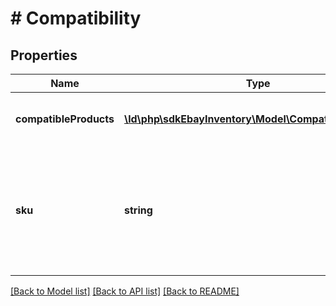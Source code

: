 # # Compatibility

## Properties

Name | Type | Description | Notes
------------ | ------------- | ------------- | -------------
**compatibleProducts** | [**\ld\php\sdkEbayInventory\Model\CompatibleProduct[]**](CompatibleProduct.md) | This container consists of an array of motor vehicles (make, model, year, trim, engine) that are compatible with the motor vehicle part or accessory specified by the sku value. | [optional]
**sku** | **string** | This is the seller-defined SKU value of the inventory item that will be associated with the compatible vehicles. This field is not applicable to the &lt;strong&gt;createOrReplaceProductCompatibility&lt;/strong&gt;  call, but it is always returned with the &lt;strong&gt;getProductCompatibility&lt;/strong&gt; call. For the &lt;strong&gt;createOrReplaceProductCompatibility&lt;/strong&gt;  call, the SKU value for the inventory item is actually passed in as part of the call URI, and not in the request payload. | [optional]

[[Back to Model list]](../../README.md#models) [[Back to API list]](../../README.md#endpoints) [[Back to README]](../../README.md)
